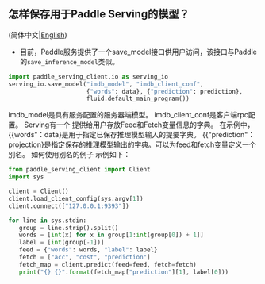 ## 怎样保存用于Paddle Serving的模型？

(简体中文|[English](./SAVE.md))

- 目前，Paddle服务提供了一个save_model接口供用户访问，该接口与Paddle的`save_inference_model`类似。

``` python
import paddle_serving_client.io as serving_io
serving_io.save_model("imdb_model", "imdb_client_conf",
                      {"words": data}, {"prediction": prediction},
                      fluid.default_main_program())
```
imdb_model是具有服务配置的服务器端模型。 imdb_client_conf是客户端rpc配置。 Serving有一个 提供给用户存放Feed和Fetch变量信息的字典。 在示例中，{{words”：data}是用于指定已保存推理模型输入的提要字典。 {{"prediction"：projection}是指定保存的推理模型输出的字典。可以为feed和fetch变量定义一个别名。 如何使用别名的例子 示例如下：

 ``` python
 from paddle_serving_client import Client
import sys

client = Client()
client.load_client_config(sys.argv[1])
client.connect(["127.0.0.1:9393"])

for line in sys.stdin:
    group = line.strip().split()
    words = [int(x) for x in group[1:int(group[0]) + 1]]
    label = [int(group[-1])]
    feed = {"words": words, "label": label}
    fetch = ["acc", "cost", "prediction"]
    fetch_map = client.predict(feed=feed, fetch=fetch)
    print("{} {}".format(fetch_map["prediction"][1], label[0]))
 ```

